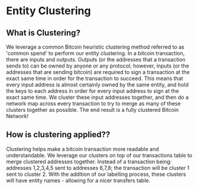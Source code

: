 # Entity Clustering

## What is Clustering?
We leverage a common Bitcoin heuristic clustering method referred to as 'common spend' to perform our entity clustering. 
In a bitcoin transaction, there are inputs and outputs. Outputs (or the addresses that a transaction sends to) can be owned by anyone or any protocol; however, inputs (or the addresses that are sending bitcoin) are required to sign a transaction at the exact same time in order for the transaction to succeed. This means that every input address is almost certainly owned by the same entity, and hold the keys to each address in order for every input address to sign at the exact same time. 
We cluster these input addresses together, and then do a network map across every transaction to try to merge as many of these clusters together as possible. 
The end result is a fully clustered Bitcoin Network! 

## How is clustering applied??
Clustering helps make a bitcoin transaction more readable and understandable. We leverage our clusters on top of our transactions table to merge clustered addresses together. Instead of a transaction being: addresses 1,2,3,4,5 sent to addresses 6,7,8; the transaction will be cluster 1 sent to cluster 2. With the addition of our labelling process, these clusters will have entity names - allowing for a nicer transfers table. 



